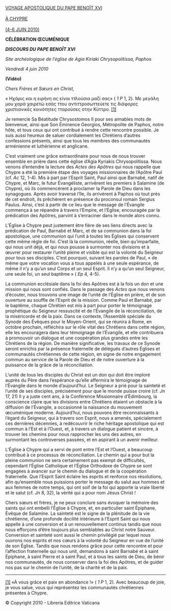 [VOYAGE APOSTOLIQUE DU PAPE BENOÎT XVI \
\
À CHYPRE\
\
(4-6 JUIN 2010)](/content/benedict-xvi/fr/travels/2010/index_cipro.html)

**CÉLÉBRATION ŒCUMÉNIQUE**

***DISCOURS DU PAPE BENOÎT XVI***

*Site archéologique de l’église de Agia Kiriaki Chrysopolitissa, Paphos*

*Vendredi 4 juin 2010*

**(Vidéo)**

*Chers Frères et Sœurs en Christ,*

« Нχάρις και η ειρήνη ας είναι ττλούσια μαζί σας» ( *1 P* 1, 2). Με μεγάλη μου χαρά χαιρετώ εσάς ττου αντιττροσωττεύετε τις διάφορες χριστιανικές κοινότητες τταρούσες στην Κύττρο. [[1]](#_ftn1 "")

Je remercie Sa Béatitude Chrysostomos II pour ses aimables mots de bienvenue, ainsi que Son Éminence Georgios, Métropolite de Paphos, notre hôte, et tous ceux qui ont contribué à rendre cette rencontre possible. Je suis aussi heureux de saluer cordialement les Chrétiens d’autres confessions présents, ainsi que tous les membres des communautés arménienne et luthérienne et anglicane.

C’est vraiment une grâce extraordinaire pour nous de nous trouver ensemble en prière dans cette église d’Agia Kyriakis Chrysopolitissa. Nous venons d’entendre la lecture des *Actes des Apôtres* qui nous rappelle que Chypre a été la première étape des voyages missionnaires de l’Apôtre Paul (cf. *Ac* 12, 1-4). Mis à part par l’Esprit Saint, Paul ainsi que Barnabé, natif de Chypre, et Marc, le futur Évangéliste, arrivèrent les premiers à Salamine (de Chypre), où ils commencèrent à proclamer la Parole de Dieu dans les synagogues. Après avoir traversé l’île, ils arrivèrent à Paphos où tout près de cet endroit, ils prêchèrent en présence du proconsul romain Sergius Paulus. Ainsi, c’est à partir de ce lieu que le message de l’Évangile commença à se répandre à travers l’Empire, et l’Église, encouragée par la prédication des Apôtres, parvint à s’enraciner dans le monde alors connu.

L’Église à Chypre peut justement être fière de ses liens directs avec la prédication de Paul, Barnabé et Marc, et de sa communion dans la foi apostolique, une communion qui l’unit à toutes les Églises qui conservent cette même règle de foi. C’est là la communion, réelle, bien qu’imparfaite, qui nous unit déjà, et qui nous pousse à surmonter nos divisions et à œuvrer pour restaurer l’unité pleine et visible qui est la volonté du Seigneur pour tous ses disciples. C’est pourquoi, suivant les paroles de Paul, « de même que votre vocation vous a tous appelés à une seule espérance, de même il n’y a qu’un seul Corps et un seul Esprit. Il n’y a qu’un seul Seigneur, une seule foi, un seul baptême » ( *Ep* 4, 4-5).

La communion ecclésiale dans la foi des Apôtres est à la fois un don et une mission qui nous sont confiés. Dans le passage des *Actes* que nous venons d’écouter, nous trouvons une image de l’unité de l’Église en prière, et de son ouverture au souffle de l’Esprit de la mission. Comme Paul et Barnabé, par le baptême, chaque Chrétien est mis à part pour porter le témoignage prophétique du Seigneur ressuscité et de l’Évangile de la réconciliation, de la miséricorde et de la paix. Dans ce contexte, l’Assemblé spéciale du Synode des Évêques pour le Moyen-Orient, qui se réunira à Rome, en octobre prochain, réfléchira sur le rôle vital des Chrétiens dans cette région, elle les encouragera dans leur témoignage de l’Évangile, et elle contribuera à promouvoir un dialogue et une coopération plus grandes entre les Chrétiens de la région. De manière significative, les travaux de ce Synode seront enrichis par la présence fraternelle de délégués d’autres Églises et communautés chrétiennes de cette région, en signe de notre engagement commun au service de la Parole de Dieu et de notre ouverture à la puissance de la grâce de la réconciliation.

L’unité de tous les disciples du Christ est un don qui doit être imploré auprès du Père dans l’espérance qu’elle affermira le témoignage de l’Évangile dans le monde d’aujourd’hui. Le Seigneur a prié pour la sainteté et l’unité de ses disciples, précisément pour que le monde puisse croire (cf. *Jn* 17, 21) Il y a juste cent ans, à la Conférence Missionnaire d’Édimbourg, la conscience claire que les divisions entre Chrétiens étaient un obstacle à la diffusion de l’Évangile, a occasionné la naissance du mouvement œcuménique moderne. Aujourd’hui, nous pouvons être reconnaissants à l’égard du Seigneur, qui à travers son Esprit, nous a amenés, spécialement ces dernières décennies, à redécouvrir le riche héritage apostolique qui est commun à l’Est et à l’Ouest, et, à travers un dialogue patient et sincère, à trouver les chemins pour nous rapprocher les uns des autres, en surmontant les controverses passées, et en aspirant à un avenir meilleur.

L’Église à Chypre qui a servi de pont entre l’Est et l’Ouest, a beaucoup contribué à ce processus de réconciliation. Le chemin qui a pour but la pleine communion ne sera certainement pas exempt de difficultés, cependant l’Église Catholique et l’Église Orthodoxe de Chypre se sont engagées à avancer sur le chemin du dialogue et de la coopération fraternelle. Que l’Esprit Saint éclaire les esprits et renforce nos résolutions, afin qu’ensemble nous puissions porter le message du salut aux hommes et aux femmes de notre temps, qui ont soif de la foi qui apporte la vraie liberté et le salut (cf. *Jn* 8, 32), la vérité qui a pour nom Jésus Christ !

Chers sœurs et frères, je ne peux conclure sans évoquer la mémoire des saints qui ont embelli l’Église à Chypre, et, en particulier saint Épiphane, Évêque de Salamine. La sainteté est le signe de la plénitude de la vie chrétienne, d’une profonde docilité intérieure à l’Esprit Saint qui nous appelle à une conversion et à un renouvellement continus tandis que nous nous efforçons d’être toujours plus semblables au Christ notre Sauveur. Conversion et sainteté sont aussi le chemin privilégié par lequel nous ouvrons nos esprits et nos cœurs à la volonté du Seigneur en vue de l’unité de son Église. Tandis que nous rendons grâce pour cette rencontre et pour l’affection fraternelle qui nous unit, demandons à saint Barnabé et à saint Épiphane, à saint Pierre et à saint Paul, et à tous les saints de Dieu, de bénir nos communautés, de nous conserver dans la foi des Apôtres, et de guider nos pas sur le chemin de l’unité, de la charité et de la paix.

* * *

[[1]](#_ftnref1 "") «À vous grâce et paix en abondance !» ( *1 P* 1, 2). Avec beaucoup de joie, je vous salue, vous qui représentez les communautés chrétiennes présentes à Chypre.

© Copyright 2010 - Libreria Editrice Vaticana